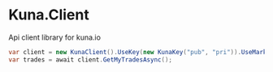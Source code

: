 # Kuna.Client
Api client library for kuna.io

```c#
var client = new KunaClient().UseKey(new KunaKey("pub", "pri")).UseMarket("btcuah");
var trades = await client.GetMyTradesAsync();
```